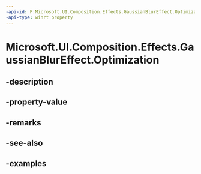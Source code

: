 ```yaml
---
-api-id: P:Microsoft.UI.Composition.Effects.GaussianBlurEffect.Optimization
-api-type: winrt property
---
```


# Microsoft.UI.Composition.Effects.GaussianBlurEffect.Optimization

<!--
public Microsoft.UI.Composition.Effects.EffectOptimization Optimization { get; set; }
-->


## -description

## -property-value

## -remarks

## -see-also

## -examples


